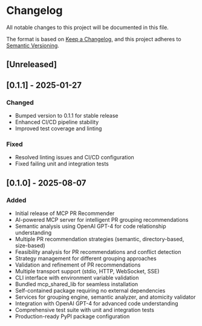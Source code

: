 # Changelog

All notable changes to this project will be documented in this file.

The format is based on [Keep a Changelog](https://keepachangelog.com/en/1.0.0/),
and this project adheres to [Semantic Versioning](https://semver.org/spec/v2.0.0.html).

## [Unreleased]

## [0.1.1] - 2025-01-27

### Changed
- Bumped version to 0.1.1 for stable release
- Enhanced CI/CD pipeline stability
- Improved test coverage and linting

### Fixed
- Resolved linting issues and CI/CD configuration
- Fixed failing unit and integration tests

## [0.1.0] - 2025-08-07

### Added
- Initial release of MCP PR Recommender
- AI-powered MCP server for intelligent PR grouping recommendations
- Semantic analysis using OpenAI GPT-4 for code relationship understanding
- Multiple PR recommendation strategies (semantic, directory-based, size-based)
- Feasibility analysis for PR recommendations and conflict detection
- Strategy management for different grouping approaches
- Validation and refinement of PR recommendations
- Multiple transport support (stdio, HTTP, WebSocket, SSE)
- CLI interface with environment variable validation
- Bundled mcp_shared_lib for seamless installation
- Self-contained package requiring no external dependencies
- Services for grouping engine, semantic analyzer, and atomicity validator
- Integration with OpenAI GPT-4 for advanced code understanding
- Comprehensive test suite with unit and integration tests
- Production-ready PyPI package configuration
